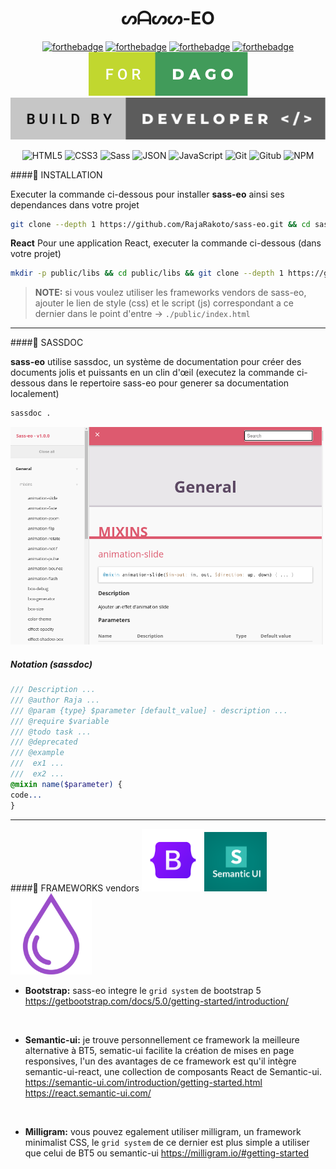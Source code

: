<div align="center">

# ᔕᗩᔕᔕ-EO

[![forthebadge](https://forthebadge.com/images/badges/built-with-love.svg)](https://forthebadge.com) [![forthebadge](https://forthebadge.com/images/badges/for-you.svg)](https://forthebadge.com) [![forthebadge](https://forthebadge.com/images/badges/open-source.svg)](https://forthebadge.com) [![forthebadge](https://forthebadge.com/images/badges/uses-git.svg)](https://forthebadge.com) [![forthebadge](https://github.com/RajaRakoto/github-docs/blob/master/badge/for-dago.svg?raw=true)](https://forthebadge.com) [![forthebadge](https://github.com/RajaRakoto/github-docs/blob/master/badge/build-by.svg?raw=true)](https://forthebadge.com)

![HTML5](https://img.shields.io/badge/-TML5-777?style=flat&logo=html5&logoColor=ffffff&labelColor=E34F26) ![CSS3](https://img.shields.io/badge/-CSS3-777?style=flat&logo=css3&logoColor=ffffff&labelColor=1572B6) ![Sass](https://img.shields.io/badge/-Sass-777?style=flat&logo=sass&logoColor=ffffff&labelColor=%23CC6699) ![JSON](https://img.shields.io/badge/-JSON-777?style=flat&logo=JSON&logoColor=777&labelColor=ffffff) ![JavaScript](https://img.shields.io/badge/-JavaScript-777?style=flat&logo=javascript&logoColor=dbb332&labelColor=ffffff) ![Git](https://img.shields.io/badge/-Git-777?style=flat&logo=git&logoColor=F05032&labelColor=ffffff) ![Gitub](https://img.shields.io/badge/-Gitub-777?style=flat&logo=github&logoColor=777&labelColor=ffffff) ![NPM](https://img.shields.io/badge/-NPM-777?style=flat&logo=npm&labelColor=ffffff)<br>

</div>

####📌 INSTALLATION

Executer la commande ci-dessous pour installer **sass-eo** ainsi ses dependances dans votre projet
```bash
git clone --depth 1 https://github.com/RajaRakoto/sass-eo.git && cd sass-eo && npm install
```

**React**
Pour une application React, executer la commande ci-dessous (dans votre projet)
```bash
mkdir -p public/libs && cd public/libs && git clone --depth 1 https://github.com/RajaRakoto/sass-eo.git && cd sass-eo && npm install
```

> **NOTE:** si vous voulez utiliser les frameworks vendors de sass-eo, ajouter le lien de style (css) et le script (js) correspondant a ce dernier dans le point d'entre -> `./public/index.html`

<hr>

####📌 SASSDOC

**sass-eo** utilise sassdoc, un système de documentation pour créer des documents jolis et puissants en un clin d'œil (executez la commande ci-dessous dans le repertoire sass-eo pour generer sa documentation localement)

```bash
sassdoc .
```

<img src="https://github.com/RajaRakoto/github-docs/blob/master/sass-eo/sassdoc-sc.png?raw=true" width="500">

##### Notation (sassdoc)

```sass
/// Description ...
/// @author Raja ...
/// @param {type} $parameter [default_value] - description ...
/// @require $variable
/// @todo task ...
/// @deprecated
/// @example
///  ex1 ...
///  ex2 ...
@mixin name($parameter) {
code...
}
```

<hr>

####📌 FRAMEWORKS vendors
<img src="https://github.com/RajaRakoto/github-docs/blob/master/sass-eo/bootstrap.png?raw=true" width="100"><img src="https://github.com/RajaRakoto/github-docs/blob/master/sass-eo/semantic.png?raw=true" width="100"><img src="https://github.com/RajaRakoto/github-docs/blob/master/sass-eo/milligram.png?raw=true" width="130">

- **Bootstrap:** sass-eo integre le `grid system` de bootstrap 5
https://getbootstrap.com/docs/5.0/getting-started/introduction/
<br>

- **Semantic-ui:** je trouve personnellement ce framework la meilleure alternative à BT5, sematic-ui facilite la création de mises en page responsives, l'un des avantages de ce framework est qu'il intègre semantic-ui-react, une collection de composants React de Semantic-ui.
https://semantic-ui.com/introduction/getting-started.html
https://react.semantic-ui.com/
<br>

- **Milligram:** vous pouvez egalement utiliser milligram, un framework minimalist CSS, le `grid system` de ce dernier est plus simple a utiliser que celui de BT5 ou semantic-ui
https://milligram.io/#getting-started
